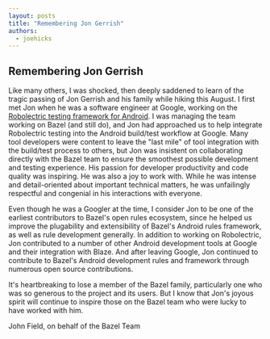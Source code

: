 ```yaml
---
layout: posts
title: "Remembering Jon Gerrish"
authors:
  - joehicks
---
```


## Remembering Jon Gerrish

Like many others, I was shocked, then deeply saddened to learn of the tragic passing of Jon Gerrish and his family while hiking this August. I first met Jon when he was a software engineer at Google, working on the [Robolectric testing framework for Android](http://robolectric.org/). I was managing the team working on Bazel (and still do), and Jon had approached us to help integrate Robolectric testing into the Android build/test workflow at Google. Many tool developers were content to leave the "last mile" of tool integration with the build/test process to others, but Jon was insistent on collaborating directly with the Bazel team to ensure the smoothest possible development and testing experience. His passion for developer productivity and code quality was inspiring. He was also a joy to work with. While he was intense and detail-oriented about important technical matters, he was unfailingly respectful and congenial in his interactions with everyone.

Even though he was a Googler at the time, I consider Jon to be one of the earliest contributors to Bazel's open rules ecosystem, since he helped us improve the plugability and extensibility of Bazel's Android rules framework, as well as rule development generally. In addition to working on Robolectric, Jon contributed to a number of other Android development tools at Google and their integration with Blaze. And after leaving Google, Jon continued to contribute to Bazel's Android development rules and framework through numerous open source contributions.

It's heartbreaking to lose a member of the Bazel family, particularly one who was so generous to the project and its users. But I know that Jon's joyous spirit will continue to inspire those on the Bazel team who were lucky to have worked with him.

John Field, on behalf of the Bazel Team
